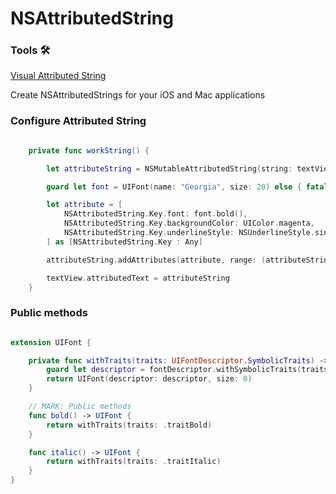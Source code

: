 # NSAttributedString

### Tools 🛠
[Visual Attributed String](https://apps.apple.com/us/app/visual-attributed-string/id954961175)

Create NSAttributedStrings for your iOS and Mac applications

### Configure Attributed String

``` swift

    private func workString() {

        let attributeString = NSMutableAttributedString(string: textView.text)

        guard let font = UIFont(name: "Georgia", size: 20) else { fatalError() }

        let attribute = [
            NSAttributedString.Key.font: font.bold(),
            NSAttributedString.Key.backgroundColor: UIColor.magenta,
            NSAttributedString.Key.underlineStyle: NSUnderlineStyle.single.rawValue
        ] as [NSAttributedString.Key : Any]

        attributeString.addAttributes(attribute, range: (attributeString.string as NSString).range(of: "associated"))

        textView.attributedText = attributeString
    }

```

### Public methods

``` swift

extension UIFont {

    private func withTraits(traits: UIFontDescriptor.SymbolicTraits) -> UIFont {
        guard let descriptor = fontDescriptor.withSymbolicTraits(traits) else { fatalError() }
        return UIFont(descriptor: descriptor, size: 0)
    }

    // MARK: Public methods
    func bold() -> UIFont {
        return withTraits(traits: .traitBold)
    }

    func italic() -> UIFont {
        return withTraits(traits: .traitItalic)
    }
}

```
